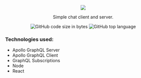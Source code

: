<div align="center">
    <img src="https://user-images.githubusercontent.com/57734796/108643343-f7ff2580-7488-11eb-84af-16370b405cc5.png" />
    <p>Simple chat client and server.</p>
    <img alt="GitHub code size in bytes" src="https://img.shields.io/github/languages/code-size/arcmena/arctichat?color=359271&style=flat-square">
    <img alt="GitHub top language" src="https://img.shields.io/github/languages/top/arcmena/arctichat?color=359271&style=flat-square">
</div>

### Technologies used:

- Apollo GraphQL Server
- Apollo GraphQL Client
- GraphQL Subscriptions
- Node
- React
